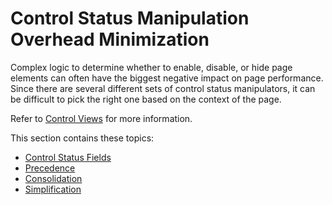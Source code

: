 # Control Status Manipulation Overhead Minimization

Complex logic to determine whether to enable, disable, or hide page
elements can often have the biggest negative impact on page performance.
Since there are several different sets of control status manipulators,
it can be difficult to pick the right one based on the context of the
page.

Refer to [Control Views](Control_Views.htm) for more information.

This section contains these topics:

  - [Control Status Fields](Control_Status_Fields.htm)
  - [Precedence](Precedence.htm)
  - [Consolidation](Consolidation.htm)
  - [Simplification](Simplification.htm)

